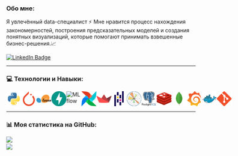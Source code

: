 ### Обо мне:
Я увлечённый data-специалист ⚡ Мне нравится процесс нахождения закономерностей, построения предсказательных моделей и создания понятных визуализаций, которые помогают принимать взвешенные бизнес-решения.📈

<div id="badges" align="left">
  <a href="https://www.linkedin.com/in/mikhail-lodygin/" target=”_blank”>
  <img src="https://img.shields.io/badge/LinkedIn-blue?style=for-the-badge&logo=linkedin&logoColor=white" alt="LinkedIn Badge"/>
  </a>
</div>

 ---
 
### 💻 Технологии и Навыки:

<div style="display: flex; justify-content: space-around;">
  <img src="https://github.com/devicons/devicon/blob/master/icons/python/python-original.svg" title="Python"  alt="Python" width="40" height="40"/>

  <img src="https://github.com/devicons/devicon/blob/master/icons/pytorch/pytorch-original.svg" title="Pytorch"  alt="Pytorch" width="40" height="40"/>

  <img src="https://github.com/devicons/devicon/blob/master/icons/scikitlearn/scikitlearn-original.svg" title="Scikitlearn"  alt="Scikitlearn" width="40" height="40"/>

  <img src="https://github.com/devicons/devicon/blob/master/icons/fastapi/fastapi-original.svg" title="FastAPI"  alt="FastAPI" width="40" height="40"/>

  <img src="https://avatars.githubusercontent.com/u/61449322?v=4" title="MLflow"  alt="MLflow" width="40" height="40"/>

  <img src="https://github.com/devicons/devicon/blob/master/icons/apacheairflow/apacheairflow-original.svg" title="AirFlow"  alt="AirFlow" width="40" height="40"/>

  <img src="https://github.com/devicons/devicon/blob/master/icons/streamlit/streamlit-original.svg" title="Streamlit"  alt="Streamlit" width="40" height="40"/>
  
  <img src="https://github.com/devicons/devicon/blob/master/icons/pandas/pandas-original.svg" title="Pandas"  alt="Pandas" width="40" height="40"/> 

  <img src="https://github.com/devicons/devicon/blob/master/icons/matplotlib/matplotlib-original.svg" title="Matplotlib"  alt="Matplotlib" width="40" height="40"/>

  <img src="https://github.com/devicons/devicon/blob/master/icons/postgresql/postgresql-original-wordmark.svg" title="Postgresql"  alt="Postgresql" width="40" height="40"/>

  <img src="https://github.com/devicons/devicon/blob/master/icons/redis/redis-original.svg" title="Redis"  alt="Redis" width="40" height="40"/>

  <img src="https://github.com/devicons/devicon/blob/master/icons/mongodb/mongodb-original.svg" title="MongoDB"  alt="MongoDB" width="40" height="40"/>

  <img src="https://github.com/devicons/devicon/blob/master/icons/grafana/grafana-original.svg" title="Grafana"  alt="Grafana" width="40" height="40"/>

  <img src="https://github.com/devicons/devicon/blob/master/icons/docker/docker-original.svg" title="Docker"  alt="Docker" width="40" height="40"/>

  <img src="https://github.com/devicons/devicon/blob/master/icons/git/git-original.svg" title="Git"  alt="Git" width="40" height="40"/>
  

</div>

 ---

### 📊 Моя статистика на GitHub:

![](https://nirzak-streak-stats.vercel.app/?user=lodygin-mikhail&theme=shadow-green&hide_border=true)<br/>
![](https://github-readme-stats.vercel.app/api/top-langs/?username=lodygin-mikhail&hide_border=true&include_all_commits=false&count_private=false&layout=compact)
